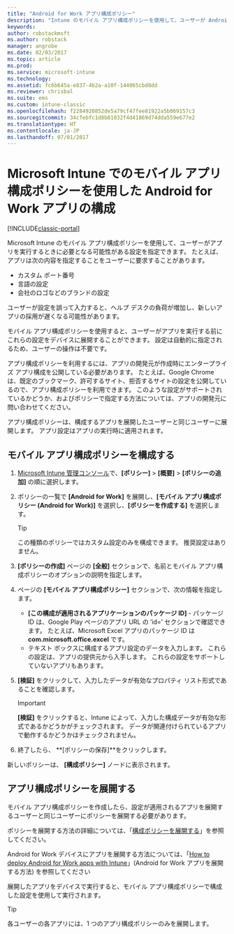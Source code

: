 ```yaml
---
title: "Android for Work アプリ構成ポリシー"
description: "Intune のモバイル アプリ構成ポリシーを使用して、ユーザーが Android for Work アプリを実行するときに必要となる可能性がある設定を指定できます。"
keywords: 
author: robstackmsft
ms.author: robstack
manager: angrobe
ms.date: 02/03/2017
ms.topic: article
ms.prod: 
ms.service: microsoft-intune
ms.technology: 
ms.assetid: fc6b645a-e837-4b2a-a10f-144065cbd8dd
ms.reviewer: chrisbal
ms.suite: ems
ms.custom: intune-classic
ms.openlocfilehash: f2284920852de5a79cf47fee81922a5b069157c3
ms.sourcegitcommit: 34cfebfc1d8b81032f4d41869d74dda559e677e2
ms.translationtype: HT
ms.contentlocale: ja-JP
ms.lasthandoff: 07/01/2017
---
```

# <a name="configure-android-for-work-apps-with-mobile-app-configuration-policies-in-microsoft-intune"></a>Microsoft Intune でのモバイル アプリ構成ポリシーを使用した Android for Work アプリの構成

[!INCLUDE[classic-portal](../includes/classic-portal.md)]

Microsoft Intune のモバイル アプリ構成ポリシーを使用して、ユーザーがアプリを実行するときに必要となる可能性がある設定を指定できます。 たとえば、アプリは次の内容を指定することをユーザーに要求することがあります。

-   カスタム ポート番号
-   言語の設定
-   会社のロゴなどのブランドの設定

ユーザーが設定を誤って入力すると、ヘルプ デスクの負荷が増加し、新しいアプリの採用が遅くなる可能性があります。

モバイル アプリ構成ポリシーを使用すると、ユーザーがアプリを実行する前にこれらの設定をデバイスに展開することができます。 設定は自動的に指定されるため、ユーザーの操作は不要です。

アプリ構成ポリシーを利用するには、アプリの開発元が作成時にエンタープライズ アプリ構成を公開している必要があります。 たとえば、Google Chrome は、既定のブックマーク、許可するサイト、拒否するサイトの設定を公開しているので、アプリ構成ポリシーを利用できます。 このような設定がサポートされているかどうか、およびポリシーで指定する方法については、アプリの開発元に問い合わせてください。

アプリ構成ポリシーは、構成するアプリを展開したユーザーと同じユーザーに展開します。 アプリ設定はアプリの実行時に適用されます。

## <a name="configure-a-mobile-app-configuration-policy"></a>モバイル アプリ構成ポリシーを構成する

1.  [Microsoft Intune 管理コンソール](https://manage.microsoft.com)で、**[ポリシー]** &gt; **[概要]** &gt; **[ポリシーの追加]** の順に選択します。

2.  ポリシーの一覧で **[Android for Work]** を展開し、**[モバイル アプリ構成ポリシー (Android for Work)]** を選択し、**[ポリシーを作成する]** を選択します。

    > [!TIP]
    > この種類のポリシーではカスタム設定のみを構成できます。 推奨設定はありません。

3.  **[ポリシーの作成]** ページの **[全般]** セクションで、名前とモバイル アプリ構成ポリシーのオプションの説明を指定します。

4. ページの **[モバイル アプリ構成ポリシー]** セクションで、次の情報を指定します。
    - **[この構成が適用されるアプリケーションのパッケージ ID]** - パッケージ ID は、Google Play ページのアプリ URL の ’id=’ セクションで確認できます。 たとえば、Microsoft Excel アプリのパッケージ ID は **com.microsoft.office.excel** です。
    - テキスト ボックスに構成するアプリ設定のデータを入力します。 これらの設定は、アプリの提供元から入手します。 これらの設定をサポートしていないアプリもあります。
5.  **[検証]** をクリックして、入力したデータが有効なプロパティ リスト形式であることを確認します。

    > [!IMPORTANT]
    > **[検証]** をクリックすると、Intune によって、入力した構成データが有効な形式であるかどうかがチェックされます。 データが関連付けられているアプリで動作するかどうかはチェックされません。

6.  終了したら、 **[ポリシーの保存]**をクリックします。

新しいポリシーは、 **[構成ポリシー]** ノードに表示されます。


## <a name="deploy-the-app-configuration-policy"></a>アプリ構成ポリシーを展開する
モバイル アプリ構成ポリシーを作成したら、設定が適用されるアプリを展開するユーザーと同じユーザーにポリシーを展開する必要があります。

ポリシーを展開する方法の詳細については、「[構成ポリシーを展開する](/intune-classic/deploy-use/manage-settings-and-features-on-your-devices-with-microsoft-intune-policies#deploy-a-configuration-policy)」を参照してください。

Android for Work デバイスにアプリを展開する方法については、「[How to deploy Android for Work apps with Intune](android-for-work-apps.md)」(Android for Work アプリを展開する方法) を参照してください

展開したアプリをデバイスで実行すると、モバイル アプリ構成ポリシーで構成した設定を使用して実行されます。

> [!TIP]
> 各ユーザーの各アプリには、1 つのアプリ構成ポリシーのみを展開します。
